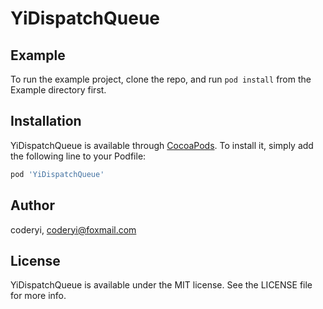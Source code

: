 # YiDispatchQueue



## Example

To run the example project, clone the repo, and run `pod install` from the Example directory first.


## Installation

YiDispatchQueue is available through [CocoaPods](https://cocoapods.org). To install
it, simply add the following line to your Podfile:

```ruby
pod 'YiDispatchQueue'
```

## Author

coderyi, coderyi@foxmail.com

## License

YiDispatchQueue is available under the MIT license. See the LICENSE file for more info.
